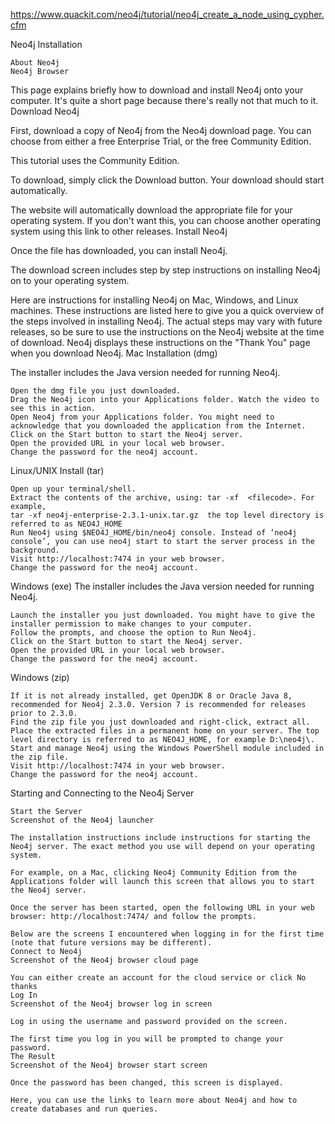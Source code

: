 https://www.quackit.com/neo4j/tutorial/neo4j_create_a_node_using_cypher.cfm

Neo4j Installation

    About Neo4j
    Neo4j Browser

This page explains briefly how to download and install Neo4j onto your computer. It's quite a short page because there's really not that much to it.
Download Neo4j

First, download a copy of Neo4j from the Neo4j download page. You can choose from either a free Enterprise Trial, or the free Community Edition.

This tutorial uses the Community Edition.

To download, simply click the Download button. Your download should start automatically.

The website will automatically download the appropriate file for your operating system. If you don't want this, you can choose another operating system using this link to other releases.
Install Neo4j

Once the file has downloaded, you can install Neo4j.

The download screen includes step by step instructions on installing Neo4j on to your operating system.

Here are instructions for installing Neo4j on Mac, Windows, and Linux machines. These instructions are listed here to give you a quick overview of the steps involved in installing Neo4j. The actual steps may vary with future releases, so be sure to use the instructions on the Neo4j website at the time of download. Neo4j displays these instructions on the "Thank You" page when you download Neo4j.
Mac Installation (dmg)

The installer includes the Java version needed for running Neo4j.

    Open the dmg file you just downloaded.
    Drag the Neo4j icon into your Applications folder. Watch the video to see this in action.
    Open Neo4j from your Applications folder. You might need to acknowledge that you downloaded the application from the Internet.
    Click on the Start button to start the Neo4j server.
    Open the provided URL in your local web browser.
    Change the password for the neo4j account.

Linux/UNIX Install (tar)

    Open up your terminal/shell.
    Extract the contents of the archive, using: tar -xf  <filecode>. For example,
    tar -xf neo4j-enterprise-2.3.1-unix.tar.gz  the top level directory is referred to as NEO4J_HOME
    Run Neo4j using $NEO4J_HOME/bin/neo4j console. Instead of ‘neo4j console’, you can use neo4j start to start the server process in the background.
    Visit http://localhost:7474 in your web browser.
    Change the password for the neo4j account.

Windows (exe)
The installer includes the Java version needed for running Neo4j.

    Launch the installer you just downloaded. You might have to give the installer permission to make changes to your computer.
    Follow the prompts, and choose the option to Run Neo4j.
    Click on the Start button to start the Neo4j server.
    Open the provided URL in your local web browser.
    Change the password for the neo4j account.

Windows (zip)

    If it is not already installed, get OpenJDK 8 or Oracle Java 8, recommended for Neo4j 2.3.0. Version 7 is recommended for releases prior to 2.3.0.
    Find the zip file you just downloaded and right-click, extract all.
    Place the extracted files in a permanent home on your server. The top level directory is referred to as NEO4J_HOME, for example D:\neo4j\.
    Start and manage Neo4j using the Windows PowerShell module included in the zip file.
    Visit http://localhost:7474 in your web browser.
    Change the password for the neo4j account.

Starting and Connecting to the Neo4j Server

    Start the Server
    Screenshot of the Neo4j launcher

    The installation instructions include instructions for starting the Neo4j server. The exact method you use will depend on your operating system.

    For example, on a Mac, clicking Neo4j Community Edition from the Applications folder will launch this screen that allows you to start the Neo4j server.

    Once the server has been started, open the following URL in your web browser: http://localhost:7474/ and follow the prompts.

    Below are the screens I encountered when logging in for the first time (note that future versions may be different).
    Connect to Neo4j
    Screenshot of the Neo4j browser cloud page

    You can either create an account for the cloud service or click No thanks
    Log In
    Screenshot of the Neo4j browser log in screen

    Log in using the username and password provided on the screen.

    The first time you log in you will be prompted to change your password.
    The Result
    Screenshot of the Neo4j browser start screen

    Once the password has been changed, this screen is displayed.

    Here, you can use the links to learn more about Neo4j and how to create databases and run queries.
